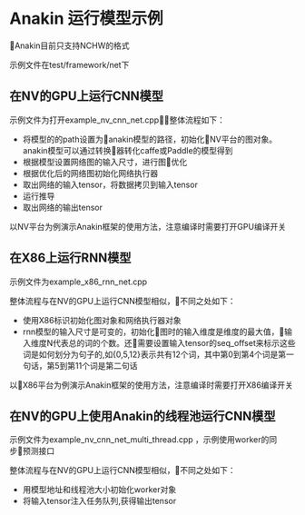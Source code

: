 # Anakin 运行模型示例

Anakin目前只支持NCHW的格式

示例文件在test/framework/net下

## 在NV的GPU上运行CNN模型

示例文件为打开example_nv_cnn_net.cpp，整体流程如下：

- 将模型的的path设置为anakin模型的路径，初始化NV平台的图对象。 anakin模型可以通过转换器转化caffe或Paddle的模型得到
- 根据模型设置网络图的输入尺寸，进行图优化
- 根据优化后的网络图初始化网络执行器
- 取出网络的输入tensor，将数据拷贝到输入tensor
- 运行推导
- 取出网络的输出tensor

以NV平台为例演示Anakin框架的使用方法，注意编译时需要打开GPU编译开关

## 在X86上运行RNN模型

示例文件为example_x86_rnn_net.cpp

整体流程与在NV的GPU上运行CNN模型相似，不同之处如下：

- 使用X86标识初始化图对象和网络执行器对象
- rnn模型的输入尺寸是可变的，初始化图时的输入维度是维度的最大值，输入维度N代表总的词的个数。还需要设置输入tensor的seq_offset来标示这些词是如何划分为句子的,如{0,5,12}表示共有12个词，其中第0到第4个词是第一句话，第5到第11个词是第二句话

以X86平台为例演示Anakin框架的使用方法，注意编译时需要打开X86编译开关

## 在NV的GPU上使用Anakin的线程池运行CNN模型

示例文件为example_nv_cnn_net_multi_thread.cpp ，示例使用worker的同步预测接口

整体流程与在NV的GPU上运行CNN模型相似，不同之处如下：

- 用模型地址和线程池大小初始化worker对象
- 将输入tensor注入任务队列,获得输出tensor

